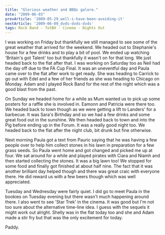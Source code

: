 ```yaml
---
title: "Glorious weather and BBQs galore."
date: "2009-06-03"
prevArticle: '2009-05-29_well-i-have-been-avoiding-it'
nextArticle: '2009-06-09_dvds-dvds-dvds'
tags: Rock Band - TotBH - Cinema - Nights Out
---
```

I was working on Friday but thankfully we still managed to see some of the great weather that arrived for the weekend. We headed out to Stephanie's house for a few drinks and to play a bit of pool. We ended up watching 'Britain's got Talent' too but thankfully it wasn't on for that long. We just headed back to the flat after that. I was working on Saturday too as Neil had the day off due to the FA Cup Final. It was an uneventful day and Paula came over to the flat after work to get ready. She was heading to Carrick to go out with Edel and a few of her friends as she was heading to Chicago on Monday. Adam and I played Rock Band for the rest of the night which was a good blast from the past.

On Sunday we headed home for a while as Mum wanted us to pick up some posters for a raffle she is involved in. Eamonn and Patricia were there too. We headed back to town though as we were getting a lift to Landers' for a barbecue. It was Sara's Birthday and so we had a few drinks and some great food out in the sunshine. We then headed back to town and into the Pig before ending up in the Forum. It was a really good night too. We headed back to the flat after the night club, bit drunk but fine otherwise.

Next morning Paula got a text from Pauric saying that he was having a few people over to help him collect stones in his lawn in preparation for a few grass seeds. So Paula went home and got changed and picked me up at four. We sat around for a while and played pirates with Ciara and Niamh and then started collecting the stones. It was a big lawn too! We stopped for some food and finally got finished at about half nine. The fact that it was another brilliant day helped though and there was great craic with everyone there. He did reward us with a few beers though which was well appreciated.

Tuesday and Wednesday were fairly quiet. I did go to meet Paula in the bookies on Tuesday evening but there wasn't much happening around there. I also went to see 'Star Trek' in the cinema. It was good but I'm not too sure about the alternative time-line idea. I guess with the sequels it might work out alright. Shelly was in the flat today too and she and Adam made a stir fry but that was the only excitement for today.

Paddy.